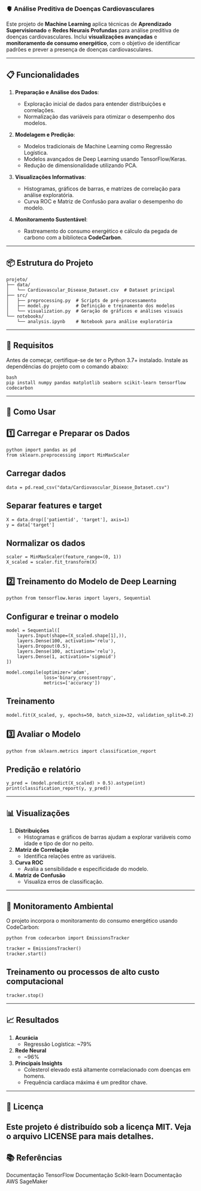 ### 🫀 Análise Preditiva de Doenças Cardiovasculares

Este projeto de **Machine Learning** aplica técnicas de **Aprendizado Supervisionado** e **Redes Neurais Profundas** para análise preditiva de doenças cardiovasculares. Inclui **visualizações avançadas** e **monitoramento de consumo energético**, com o objetivo de identificar padrões e prever a presença de doenças cardiovasculares.

---

## 📋 Funcionalidades

1. **Preparação e Análise dos Dados**:
   - Exploração inicial de dados para entender distribuições e correlações.
   - Normalização das variáveis para otimizar o desempenho dos modelos.

2. **Modelagem e Predição**:
   - Modelos tradicionais de Machine Learning como Regressão Logística.
   - Modelos avançados de Deep Learning usando TensorFlow/Keras.
   - Redução de dimensionalidade utilizando PCA.

3. **Visualizações Informativas**:
   - Histogramas, gráficos de barras, e matrizes de correlação para análise exploratória.
   - Curva ROC e Matriz de Confusão para avaliar o desempenho do modelo.

4. **Monitoramento Sustentável**:
   - Rastreamento do consumo energético e cálculo da pegada de carbono com a biblioteca **CodeCarbon**.

---

## 📦 Estrutura do Projeto

```plaintext
projeto/
├── data/
│   └── Cardiovascular_Disease_Dataset.csv  # Dataset principal
├── src/
│   ├── preprocessing.py  # Scripts de pré-processamento
│   ├── model.py          # Definição e treinamento dos modelos
│   └── visualization.py  # Geração de gráficos e análises visuais
└── notebooks/
    └── analysis.ipynb    # Notebook para análise exploratória

```

--- 

## 🔧 Requisitos

Antes de começar, certifique-se de ter o Python 3.7+ instalado. Instale as dependências do projeto com o comando abaixo:


```
bash
pip install numpy pandas matplotlib seaborn scikit-learn tensorflow codecarbon
```

---
## 🚀 Como Usar
## 1️⃣ Carregar e Preparar os Dados
```
python import pandas as pd
from sklearn.preprocessing import MinMaxScaler
```
## Carregar dados
```
data = pd.read_csv("data/Cardiovascular_Disease_Dataset.csv")
```

## Separar features e target
```
X = data.drop(['patientid', 'target'], axis=1)
y = data['target']
```
## Normalizar os dados
```
scaler = MinMaxScaler(feature_range=(0, 1))
X_scaled = scaler.fit_transform(X)
```

## 2️⃣ Treinamento do Modelo de Deep Learning
```
python from tensorflow.keras import layers, Sequential
```

## Configurar e treinar o modelo
```
model = Sequential([
    layers.Input(shape=(X_scaled.shape[1],)),
    layers.Dense(100, activation='relu'),
    layers.Dropout(0.5),
    layers.Dense(100, activation='relu'),
    layers.Dense(1, activation='sigmoid')
])

model.compile(optimizer='adam', 
              loss='binary_crossentropy', 
              metrics=['accuracy'])
```

## Treinamento
```
model.fit(X_scaled, y, epochs=50, batch_size=32, validation_split=0.2)
```
## 3️⃣ Avaliar o Modelo
```
python from sklearn.metrics import classification_report
```

## Predição e relatório
```
y_pred = (model.predict(X_scaled) > 0.5).astype(int)
print(classification_report(y, y_pred))
```

--- 
## 📊 Visualizações

1. **Distribuições** 
     - Histogramas e gráficos de barras ajudam a explorar variáveis como idade e tipo de dor no peito.
2. **Matriz de Correlação**
     - Identifica relações entre as variáveis.
3. **Curva ROC** 
     - Avalia a sensibilidade e especificidade do modelo.
4. **Matriz de Confusão** 
     - Visualiza erros de classificação.
---
## 🌱 Monitoramento Ambiental
O projeto incorpora o monitoramento do consumo energético usando CodeCarbon:
```
python from codecarbon import EmissionsTracker

tracker = EmissionsTracker()
tracker.start()
```
## Treinamento ou processos de alto custo computacional

```
tracker.stop()
```
---
## 📈 Resultados
1. **Acurácia**
     - Regressão Logística: ~79%
2. **Rede Neural**
     - ~96%
3. **Principais Insights**
     - Colesterol elevado está altamente correlacionado com doenças em homens.
     - Frequência cardíaca máxima é um preditor chave.   
---
## 📝 Licença
Este projeto é distribuído sob a licença MIT. Veja o arquivo LICENSE para mais detalhes.
--- 
## 📚 Referências
Documentação TensorFlow
Documentação Scikit-learn
Documentação AWS SageMaker